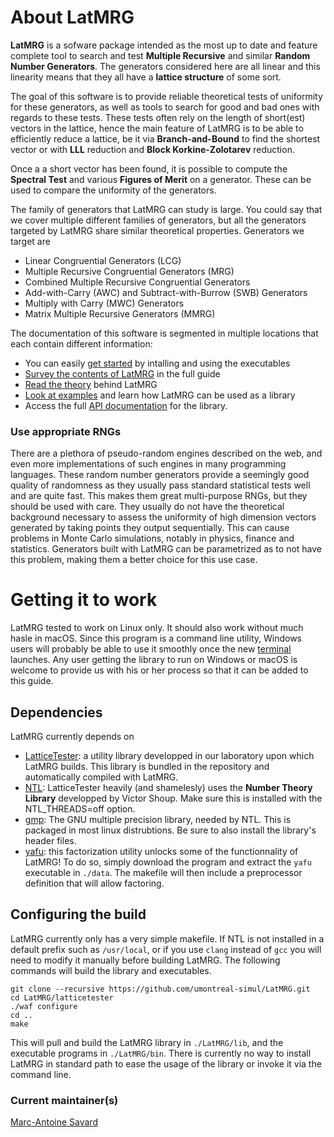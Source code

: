 # About LatMRG

**LatMRG** is a sofware package intended as the most up to date and feature
complete tool to search and test **Multiple Recursive** and similar **Random
Number Generators**. The generators considered here are all linear and this
linearity means that they all have a **lattice structure** of some sort.

The goal of this software is to provide reliable theoretical tests of uniformity
for these generators, as well as tools to search for good and bad ones with
regards to these tests. These tests often rely on the length of short(est)
vectors in the lattice, hence the main feature of LatMRG is to be able to
efficiently reduce a lattice, be it via **Branch-and-Bound** to find the
shortest vector or with **LLL** reduction and **Block Korkine-Zolotarev**
reduction.

Once a a short vector has been found, it is possible to compute the **Spectral
Test** and various **Figures of Merit** on a generator. These can be used to
compare the uniformity of the generators.

The family of generators that LatMRG can study is large. You could say that we
cover multiple different families of generators, but all the generators
targeted by LatMRG share similar theoretical properties. Generators we target
are
- Linear Congruential Generators (LCG)
- Multiple Recursive Congruential Generators (MRG)
- Combined Multiple Recursive Congruential Generators
- Add-with-Carry (AWC) and Subtract-with-Burrow (SWB) Generators
- Multiply with Carry (MWC) Generators
- Matrix Multiple Recursive Generators (MMRG)

The documentation of this software is segmented in multiple locations that each
contain different information:
- You can easily [get started](https://umontreal-simul.github.io/LatMRG/usage.html) by
  intalling and using the executables
- [Survey the contents of LatMRG](https://umontreal-simul.github.io/LatMRG) in the full
  guide
- [Read the theory](https://umontreal-simul.github.io/LatMRG/background.html) behind LatMRG
- [Look at examples](https://umontreal-simul.github.io/LatMRG/tutorial.html) and learn
  how LatMRG can be used as a library
- Access the full [API documentation](https://umontreal-simul.github.io/LatMRG/annotated.html) for the library.

### Use appropriate RNGs

There are a plethora of pseudo-random engines described on the web, and even more
implementations of such engines in many programming languages.
These random number generators provide a seemingly good quality of randomness as they
usually pass standard statistical tests well and are quite fast. This makes them
great multi-purpose RNGs, but they should
be used with care. They usually do not have the theoretical background necessary
to assess the uniformity of high dimension vectors generated by taking points
they output sequentially. This can cause problems in Monte Carlo simulations,
notably in physics, finance and statistics. Generators built with LatMRG can be
parametrized as to not have this problem, making them a better choice for this
use case.

# Getting it to work

LatMRG tested to work on Linux only. It should also work without much hasle in
macOS. Since this program is a command line utility, Windows users will probably
be able to use it smoothly once the new
[terminal](https://github.com/microsoft/terminal) launches. Any user getting
the library to run on Windows or macOS is welcome to provide us with his
or her process so that it can be added to this guide.

## Dependencies

LatMRG currently depends on
* [LatticeTester](https://github.com/umontreal-simul/latcommon): a utility library
developped in our laboratory upon which LatMRG builds. This library is bundled
in the repository and automatically compiled with LatMRG.
* [NTL](http://www.shoup.net/ntl/index.html): LatticeTester heavily (and shamelesly)
uses the **Number Theory Library** developped by Victor Shoup. Make sure this is
installed with the NTL_THREADS=off option.
* [gmp](https://gmplib.org/): The GNU multiple precision library, needed by NTL.
This is packaged in most linux distrubtions. Be sure to also install the
library's header files.
* [yafu](https://sourceforge.net/projects/yafu/): this factorization
utility unlocks some of the functionnality of LatMRG! To do so,
simply download the program and extract the `yafu` executable in `./data`. The
makefile will then include a preprocessor definition that will allow factoring.

## Configuring the build

LatMRG currently only has a very simple makefile. If NTL is not installed in a
default prefix such as `/usr/local`, or if you use `clang` instead of `gcc` you
will need to modify it manually before building LatMRG. The following commands
will build the library and executables.
```
git clone --recursive https://github.com/umontreal-simul/LatMRG.git
cd LatMRG/latticetester
./waf configure
cd ..
make
```

This will pull and build the LatMRG library in `./LatMRG/lib`, and the executable
programs in `./LatMRG/bin`. There is currently no way to install LatMRG in
standard path to ease the usage of the library or invoke it via the command line.

### Current maintainer(s)

[Marc-Antoine Savard](https://github.com/savamarc)
